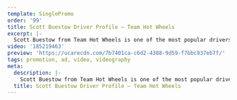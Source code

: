 ```yaml
---
template: SinglePromo
order: '99'
title: Scott Buestow Driver Profile – Team Hot Wheels
excerpt: |-
  Scott Buestow from Team Hot Wheels is one of the most popular drivers from Monster Jam. This video talks about how he go into Monster Jam, his ritual’s prior to each show (he isn’t superstitious but definitely has some quirks). The footage captures some intense LIVE vision of what they do out on the track! Scott mention’s that Team Hot wheel always tries to do a backflip as it’s the most requested stunt by fans – his aim every freestyle is to try and land a backflip.
video: '185219463'
preview: 'https://ucarecdn.com/7b7401ca-c6d2-4388-9d59-f7bbc937eb7f/'
tags: promotion, ad, video, videography
meta:
  description: |-
    Scott Buestow from Team Hot Wheels is one of the most popular drivers from Monster Jam. This video talks about how he go into Monster Jam, his ritual’s prior to each show (he isn’t superstitious but definitely has some quirks). The footage captures some intense LIVE vision of what they do out on the track! Scott mention’s that Team Hot wheel always tries to do a backflip as it’s the most requested stunt by fans – his aim every freestyle is to try and land a backflip.
  title: Scott Buestow Driver Profile – Team Hot Wheels
---
```

